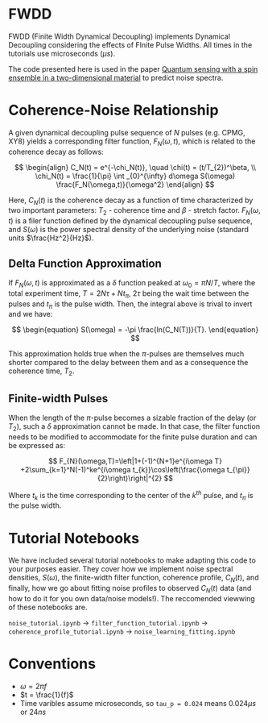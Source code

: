 # FWDD
FWDD (Finite Width Dynamical Decoupling) implements Dynamical Decoupling considering the effects of FInite Pulse Widths. All times in the tutorials use microseconds $(\mu s)$. 

The code presented here is used in the paper [Quantum sensing with a spin ensemble in a two-dimensional material](http://arxiv.org/abs/2509.08984) to predict noise spectra.

# Coherence-Noise Relationship

A given dynamical decoupling pulse sequence of $N$ pulses (e.g. CPMG, XY8) yields a corresponding filter function, $F_N(\omega, t)$, which is related to the coherence decay as follows:

$$
\begin{align}
C_N(t) = e^{-\chi_N(t)}, \quad \chi(t) = (t/T_{2})^\beta, \\
\chi_N(t) = \frac{1}{\pi} \int _{0}^{\infty} d\omega S(\omega) \frac{F_N(\omega,t)}{\omega^2}
\end{align}
$$

Here, $C_N(t)$ is the coherence decay as a function of time characterized by two important parameters: $T_2$ - coherence time and $\beta$ - stretch factor. $F_N(\omega,t)$ is a filer function defined by the dynamical decoupling pulse sequence, and $S(\omega)$ is the power spectral density of the underlying noise (standard units $\frac{Hz^2}{Hz}$). 

## Delta Function Approximation

If $F_N(\omega,t)$ is approximated as a $\delta$ function peaked at $\omega_0 =\pi N/T$, where the total experiment time, $T=2N\tau+Nt_{\pi}$, $2\tau$ being the wait time between the pulses and $t_{\pi}$ is the pulse width. Then, the integral above is trival to invert and we have:

$$
\begin{equation}
    S(\omega) = -\pi \frac{ln(C_N(T))}{T}.
\end{equation}
$$

This approximation holds true when the $\pi$-pulses are themselves much shorter compared to the delay between them and as a consequence the coherence time, $T_2$.

## Finite-width Pulses

When the length of the $\pi$-pulse becomes a sizable fraction of the delay (or $T_2$), such a $\delta$ approximation cannot be made. In that case, the filter function needs to be modified to accommodate for the finite pulse duration and can be expressed as:

$$
F_{N}(\omega,T)=\left|1+(-1)^{N+1}e^{i\omega T} +2\sum_{k=1}^N(-1)^ke^{i\omega t_{k}}\cos\left(\frac{\omega t_{\pi}}{2}\right)\right|^{2}
$$

Where $t_k$ is the time corresponding to the center of the $k^{th}$ pulse, and $t_{\pi}$ is the pulse width.

# Tutorial Notebooks

We have included several tutorial notebooks to make adapting this code to your purposes easier. They cover how we implement noise spectral densities, $S(\omega)$, the finite-width filter function, coherence profile, $C_N(t)$, and finally, how we go about fitting noise profiles to observed $C_N(t)$ data (and how to do it for you own data/noise models!). The reccomended viewwing of these notebooks are. 

`noise_tutorial.ipynb` -> `filter_function_tutorial.ipynb` -> `coherence_profile_tutorial.ipynb` -> `noise_learning_fitting.ipynb`

# Conventions
* $\omega = 2 \pi f$
* $t = \frac{1}{f}$
* Time varibles assume microseconds, so `tau_p = 0.024` means $0.024 \mu s$ or $24 ns$ 